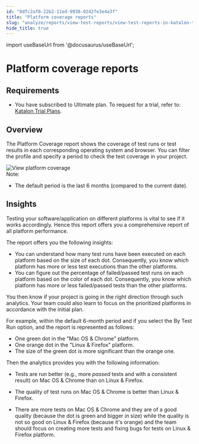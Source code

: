 ```yaml
---
id: "8dfc2af0-22b2-11ed-9930-0242fe3e4a3f"
title: "Platform coverage reports"
slug: "analyze/reports/view-test-reports/view-test-reports-in-katalon-testops/view-testops-dashboard/platform-coverage-reports"
hide_title: true
---
```

import useBaseUrl from '@docusaurus/useBaseUrl';


# <a id="id_dashboard-platform-coverage" class="anchor_top_offset"/><a id="ariaid-title1" class="anchor_top_offset"/>Platform coverage reports


## Requirements

<div xmlns="http://www.w3.org/1999/xhtml" className="p"><ul className="ul"><li className="li"><p className="p">You have subscribed to <span className="ph">Ultimate</span>   plan. To request for a trial, refer to: <a className="xref" href="/docs/administer/katalon-platform-packages/katalon-trial-plans">Katalon Trial Plans</a>.</p></li></ul></div>

## Overview

<p xmlns="http://www.w3.org/1999/xhtml" className="p">The <span className="ph uicontrol">Platform Coverage</span> report shows the coverage of test runs or test results in each corresponding operating system and browser. You can filter the profile and specify a period to check the test coverage in your project.</p> 
<div xmlns="http://www.w3.org/1999/xhtml" className="p"><img className="image" src={useBaseUrl("/8dfdffb0-22b2-11ed-9930-0242fe3e4a3f.png")} alt="View platform coverage" /><div className="note note note_note"><span className="note__title">Note:</span> <ul className="ul"><li className="li"><p className="p">The default period is the last 6 months (compared to the current date).</p></li></ul></div></div>

## Insights

<p xmlns="http://www.w3.org/1999/xhtml" className="p">Testing your software/application on different platforms is vital to see if it works accordingly. Hence this report offers you a comprehensive report of all platform performance.</p> 
<p xmlns="http://www.w3.org/1999/xhtml" className="p">The report offers you the following insights:</p> 
<ul xmlns="http://www.w3.org/1999/xhtml" className="ul"><li className="li">You can understand how many test runs have been executed on each platform based on the size of each dot. Consequently, you know which platform has more or less test executions than the other platforms.</li><li className="li">You can figure out the percentage of failed/passed test runs on each platform based on the color of each dot. Consequently, you know which platform has more or less failed/passed tests than the other platforms.</li></ul> 
<p xmlns="http://www.w3.org/1999/xhtml" className="p">You then know if your project is going in the right direction through such analytics. Your team could also learn to focus on the prioritized platforms in accordance with the initial plan.</p> 
<p xmlns="http://www.w3.org/1999/xhtml" className="p">For example, within the default 6-month period and if you select the <span className="ph uicontrol">By Test Run</span> option, and the report is represented as follows:</p> 
<ul xmlns="http://www.w3.org/1999/xhtml" className="ul"><li className="li">One green dot in the "Mac OS &amp; Chrome" platform.</li><li className="li">One orange dot in the "Linux &amp; Firefox" platform.</li><li className="li">The size of the green dot is more significant than the orange one.</li></ul> 
<p xmlns="http://www.w3.org/1999/xhtml" className="p">Then the analytics provides you with the following information:</p> 
<ul xmlns="http://www.w3.org/1999/xhtml" className="ul"><li className="li"><p className="p">Tests are run better (e.g., more <em className="ph i">passed</em> tests and with a consistent result) on Mac OS &amp; Chrome than on Linux &amp; Firefox.</p></li><li className="li"><p className="p">The quality of test runs on Mac OS &amp; Chrome is better than Linux &amp; Firefox.</p></li><li className="li"><p className="p">There are more tests on Mac OS &amp; Chrome and they are of a good quality (because the dot is green and bigger in size) while the quality is not so good on Linux &amp; Firefox (because it's orange) and the team should focus on creating more tests and fixing bugs for tests on Linux &amp; Firefox platform.</p></li></ul> 
